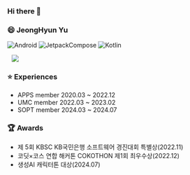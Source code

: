 ### Hi there 👋

### 😄 JeongHyun Yu


![Android](https://img.shields.io/badge/Android-3DDC84?style=for-the-badge&logo=Android&logoColor=white)
![JetpackCompose](https://img.shields.io/badge/JetpackCompose-4285F4?style=for-the-badge&logo=jetpackcompose&logoColor=white)
![Kotlin](https://img.shields.io/badge/kotlin-7F52FF?style=for-the-badge&logo=Kotlin&logoColor=white)

<a href="mailto:00703olivia@gmail.com">
    <img 
        src="https://img.shields.io/badge/Gmail-000000?style=flat&logo=Gmail&logoColor=white&link=mailto:00703olivia@gmail.com"
        style="height : auto; margin-left : 10px; margin-right : 10px;"/>
</a>

### **⭐️ Experiences**
- APPS member 2020.03 ~ 2022.12
- UMC member 2022.03 ~ 2023.02
- SOPT member 2024.03 ~ 2024.07

### **🏆 Awards**
- 제 5회 KBSC KB국민은행 소프트웨어 경진대회 특별상(2022.11)
- 코딧×코스 연합 해커톤 COKOTHON 제1회 최우수상(2022.12)
- 생성AI 캐릭터톤 대상(2024.07)

<!--

#### 🌱 I’m currently learning ...
<img src="https://img.shields.io/badge/Android-3DDC84?style=for-the-badge&logo=Android&logoColor=white"> <img src="https://img.shields.io/badge/Kotlin-7F52FF?style=for-the-badge&logo=Kotlin&logoColor=white"> 

[![Anurag's GitHub stats](https://github-readme-stats.vercel.app/api?username=OliviaYJH&show_icons=true&theme=highcontrast)](https://github.com/anuraghazra/github-readme-stats)

**OliviaYJH/OliviaYJH** is a ✨ _special_ ✨ repository because its `README.md` (this file) appears on your GitHub profile.

Here are some ideas to get you started:

- 🔭 I’m currently working on ...
- 🌱 I’m currently learning ...
- 👯 I’m looking to collaborate on ...
- 🤔 I’m looking for help with ...
- 💬 Ask me about ...
- 📫 How to reach me: ...
- 😄 Pronouns: ...
- ⚡ Fun fact: ...
https://img.shields.io/badge/<LABEL>-<MESSAGE>-<COLOR> 형태로
-->
